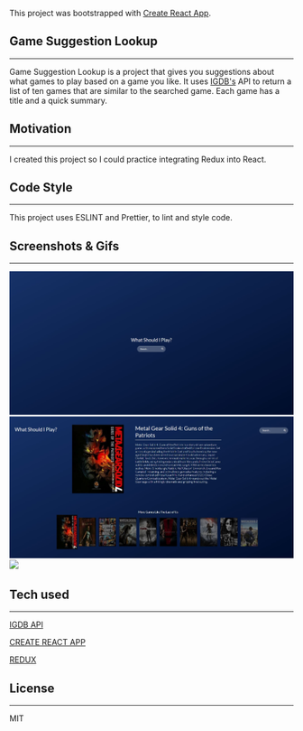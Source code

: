 This project was bootstrapped with [Create React App](https://github.com/facebook/create-react-app).

## Game Suggestion Lookup

---

Game Suggestion Lookup is a project that gives you suggestions about what games to play based on a game you like. It uses [IGDB's](https://api.igdb.com) API to return a list of ten games that are similar to the searched game. Each game has a title and a quick summary.

## Motivation

---

I created this project so I could practice integrating Redux into React.

## Code Style

---

This project uses ESLINT and Prettier, to lint and style code.

## Screenshots & Gifs

---

![](img/GameSuggestionLookupLandingPage.JPG)
![](img/GameSuggestionLookup.JPG)
![](https://media.giphy.com/media/eBeTGPitconLqcwg0k/giphy.gif)

## Tech used

---

[IGDB API](https://api.igdb.com)

[CREATE REACT APP](https://github.com/facebook/create-react-app)

[REDUX](https://github.com/reduxjs/redux)

## License

---

MIT
